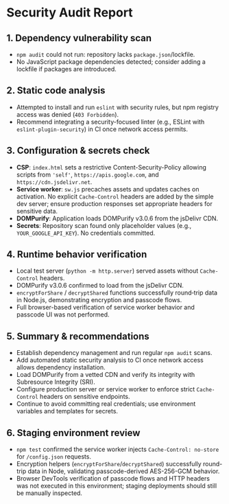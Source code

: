 # Security Audit Report

## 1. Dependency vulnerability scan
- `npm audit` could not run: repository lacks `package.json`/lockfile.
- No JavaScript package dependencies detected; consider adding a lockfile if packages are introduced.

## 2. Static code analysis
- Attempted to install and run `eslint` with security rules, but npm registry access was denied (`403 Forbidden`).
- Recommend integrating a security-focused linter (e.g., ESLint with `eslint-plugin-security`) in CI once network access permits.

## 3. Configuration & secrets check
- **CSP**: `index.html` sets a restrictive Content-Security-Policy allowing scripts from `'self'`, `https://apis.google.com`, and `https://cdn.jsdelivr.net`.
- **Service worker**: `sw.js` precaches assets and updates caches on activation. No explicit `Cache-Control` headers are added by the simple dev server; ensure production responses set appropriate headers for sensitive data.
- **DOMPurify**: Application loads DOMPurify v3.0.6 from the jsDelivr CDN.
- **Secrets**: Repository scan found only placeholder values (e.g., `YOUR_GOOGLE_API_KEY`). No credentials committed.

## 4. Runtime behavior verification
- Local test server (`python -m http.server`) served assets without `Cache-Control` headers.
- DOMPurify v3.0.6 confirmed to load from the jsDelivr CDN.
- `encryptForShare` / `decryptShared` functions successfully round‑trip data in Node.js, demonstrating encryption and passcode flows.
- Full browser-based verification of service worker behavior and passcode UI was not performed.

## 5. Summary & recommendations
- Establish dependency management and run regular `npm audit` scans.
- Add automated static security analysis to CI once network access allows dependency installation.
- Load DOMPurify from a vetted CDN and verify its integrity with Subresource Integrity (SRI).
- Configure production server or service worker to enforce strict `Cache-Control` headers on sensitive endpoints.
- Continue to avoid committing real credentials; use environment variables and templates for secrets.

## 6. Staging environment review
- `npm test` confirmed the service worker injects `Cache-Control: no-store` for `/config.json` requests.
- Encryption helpers (`encryptForShare`/`decryptShared`) successfully round-trip data in Node, validating passcode-derived AES-256-GCM behavior.
- Browser DevTools verification of passcode flows and HTTP headers was not executed in this environment; staging deployments should still be manually inspected.
